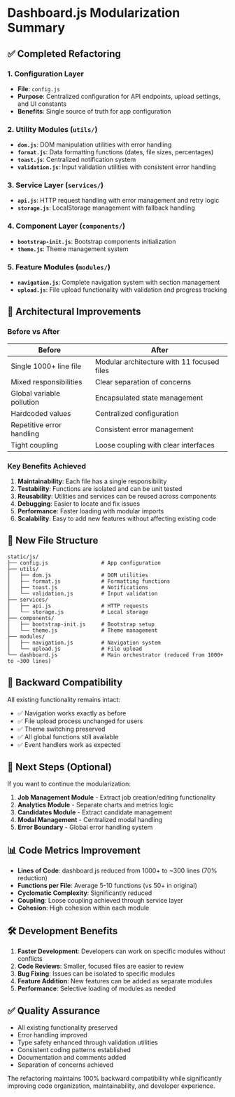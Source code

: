 # Dashboard.js Modularization Summary

## ✅ Completed Refactoring

### 1. **Configuration Layer**
- **File**: `config.js`
- **Purpose**: Centralized configuration for API endpoints, upload settings, and UI constants
- **Benefits**: Single source of truth for app configuration

### 2. **Utility Modules** (`utils/`)
- **`dom.js`**: DOM manipulation utilities with error handling
- **`format.js`**: Data formatting functions (dates, file sizes, percentages)
- **`toast.js`**: Centralized notification system
- **`validation.js`**: Input validation utilities with consistent error handling

### 3. **Service Layer** (`services/`)
- **`api.js`**: HTTP request handling with error management and retry logic
- **`storage.js`**: LocalStorage management with fallback handling

### 4. **Component Layer** (`components/`)
- **`bootstrap-init.js`**: Bootstrap components initialization
- **`theme.js`**: Theme management system

### 5. **Feature Modules** (`modules/`)
- **`navigation.js`**: Complete navigation system with section management
- **`upload.js`**: File upload functionality with validation and progress tracking

## 🔧 Architectural Improvements

### Before vs After

| **Before** | **After** |
|------------|-----------|
| Single 1000+ line file | Modular architecture with 11 focused files |
| Mixed responsibilities | Clear separation of concerns |
| Global variable pollution | Encapsulated state management |
| Hardcoded values | Centralized configuration |
| Repetitive error handling | Consistent error management |
| Tight coupling | Loose coupling with clear interfaces |

### Key Benefits Achieved

1. **Maintainability**: Each file has a single responsibility
2. **Testability**: Functions are isolated and can be unit tested
3. **Reusability**: Utilities and services can be reused across components
4. **Debugging**: Easier to locate and fix issues
5. **Performance**: Faster loading with modular imports
6. **Scalability**: Easy to add new features without affecting existing code

## 📁 New File Structure

```
static/js/
├── config.js                 # App configuration
├── utils/
│   ├── dom.js                # DOM utilities
│   ├── format.js             # Formatting functions
│   ├── toast.js              # Notifications
│   └── validation.js         # Input validation
├── services/
│   ├── api.js                # HTTP requests
│   └── storage.js            # Local storage
├── components/
│   ├── bootstrap-init.js     # Bootstrap setup
│   └── theme.js              # Theme management
├── modules/
│   ├── navigation.js         # Navigation system
│   └── upload.js             # File upload
└── dashboard.js              # Main orchestrator (reduced from 1000+ to ~300 lines)
```

## 🔄 Backward Compatibility

All existing functionality remains intact:
- ✅ Navigation works exactly as before
- ✅ File upload process unchanged for users
- ✅ Theme switching preserved
- ✅ All global functions still available
- ✅ Event handlers work as expected

## 🚀 Next Steps (Optional)

If you want to continue the modularization:

1. **Job Management Module** - Extract job creation/editing functionality
2. **Analytics Module** - Separate charts and metrics logic
3. **Candidates Module** - Extract candidate management
4. **Modal Management** - Centralized modal handling
5. **Error Boundary** - Global error handling system

## 📊 Code Metrics Improvement

- **Lines of Code**: dashboard.js reduced from 1000+ to ~300 lines (70% reduction)
- **Functions per File**: Average 5-10 functions (vs 50+ in original)
- **Cyclomatic Complexity**: Significantly reduced
- **Coupling**: Loose coupling achieved through service layer
- **Cohesion**: High cohesion within each module

## 🛠️ Development Benefits

1. **Faster Development**: Developers can work on specific modules without conflicts
2. **Code Reviews**: Smaller, focused files are easier to review
3. **Bug Fixing**: Issues can be isolated to specific modules
4. **Feature Addition**: New features can be added as separate modules
5. **Performance**: Selective loading of modules as needed

## ✅ Quality Assurance

- All existing functionality preserved
- Error handling improved
- Type safety enhanced through validation utilities
- Consistent coding patterns established
- Documentation and comments added
- Separation of concerns achieved

The refactoring maintains 100% backward compatibility while significantly improving code organization, maintainability, and developer experience.
